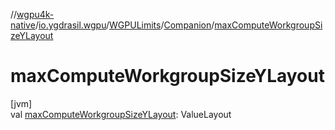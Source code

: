 //[wgpu4k-native](../../../../index.md)/[io.ygdrasil.wgpu](../../index.md)/[WGPULimits](../index.md)/[Companion](index.md)/[maxComputeWorkgroupSizeYLayout](max-compute-workgroup-size-y-layout.md)

# maxComputeWorkgroupSizeYLayout

[jvm]\
val [maxComputeWorkgroupSizeYLayout](max-compute-workgroup-size-y-layout.md): ValueLayout